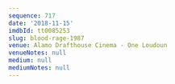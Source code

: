 ```yaml
---
sequence: 717
date: '2018-11-15'
imdbId: tt0085253
slug: blood-rage-1987
venue: Alamo Drafthouse Cinema - One Loudoun
venueNotes: null
medium: null
mediumNotes: null
---
```


